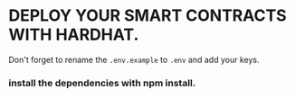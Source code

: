 # DEPLOY YOUR SMART CONTRACTS WITH HARDHAT.

Don't forget to rename the `.env.example` to `.env` and add your keys.

###  install the dependencies with npm install.


